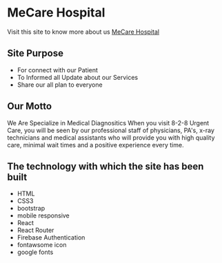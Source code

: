 # MeCare Hospital

Visit this site to know more about us [MeCare Hospital](https://health-care-hospital-dd05d.web.app/)

## Site Purpose
- For connect with our Patient
- To Informed all Update about our Services
- Share our all plan to everyone

## Our Motto
We Are Specialize in Medical Diagnositics
When you visit 8-2-8 Urgent Care, you will be seen by our professional staff of physicians, PA's, x-ray technicians and medical assistants who will provide you with high quality care, minimal wait times and a positive experience every time.


## The technology with which the site has been built
- HTML
- CSS3
- bootstrap
- mobile responsive
- React
- React Router
- Firebase Authentication
- fontawsome icon
- google fonts
